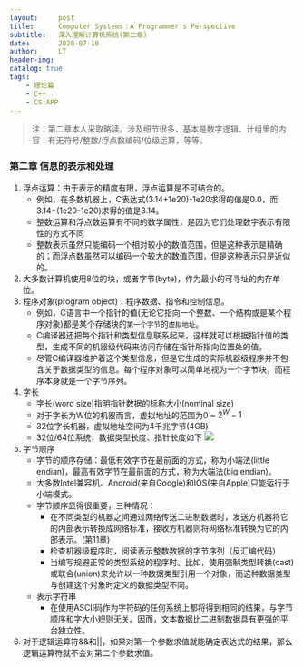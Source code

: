 ```yaml
---
layout:     post
title:      Computer Systems：A Programmer's Perspective
subtitle:   深入理解计算机系统(第二章)
date:       2020-07-10
author:     LT
header-img: 
catalog: true
tags:
    - 理论篇
    - C++
    - CS:APP
---
```


>注：第二章本人采取略读。涉及细节很多，基本是数字逻辑、计组里的内容：有无符号/整数/浮点数编码/位级运算，等等。
### 第二章 信息的表示和处理
1. 浮点运算：由于表示的精度有限，浮点运算是不可结合的。
    - 例如，在多数机器上，C表达式(3.14+1e20)-1e20求得的值是0.0，而3.14+(1e20-1e20)求得的值是3.14。
    - 整数运算和浮点数运算有不同的数学属性，是因为它们处理数字表示有限性的方式不同
    - 整数表示虽然只能编码一个相对较小的数值范围，但是这种表示是精确的；而浮点数虽然可以编码一个较大的数值范围，但是这种表示只是近似的。
2. 大多数计算机使用8位的块，或者字节(byte)，作为最小的可寻址的内存单位。
3. 程序对象(program object)：程序数据、指令和控制信息。
    - 例如，C语言中一个指针的值(无论它指向一个整数、一个结构或是某个程序对象)都是某个存储块的`第一个字节`的`虚拟地址`。
    - C编译器还把每个指针和类型信息联系起来，这样就可以根据指针值的类型，生成不同的机器级代码来访问存储在指针所指向位置处的值。
    - 尽管C编译器维护着这个类型信息，但是它生成的实际机器级程序并不包含关于数据类型的信息。每个程序对象可以简单地视为一个字节块，而程序本身就是一个字节序列。
4. 字长
    - 字长(word size)指明指针数据的标称大小(nominal size)
    - 对于字长为W位的机器而言，虚拟地址的范围为0 ~ $2^{W}-1$
    - 32位字长机器，虚拟地址空间为4千兆字节(4GB)
    - 32位/64位系统，数据类型长度、指针长度如下
    ![](https://cs-app-1300025586.cos.ap-nanjing.myqcloud.com/p2-pointer-len.png)
5. 字节顺序
    - 字节的顺序存储：最低有效字节在最前面的方式，称为小端法(little endian)，最高有效字节在最前面的方式，称为大端法(big endian)。
    - 大多数Intel兼容机、Android(来自Google)和IOS(来自Apple)只能运行于小端模式。
    - 字节顺序显得很重要，三种情况：
        * 在不同类型的机器之间通过网络传送二进制数据时，发送方机器将它的内部表示转换成网络标准，接收方机器则将网络标准转换为它的内部表示。(第11章)
        * 检查机器级程序时，阅读表示整数数据的字节序列（反汇编代码）
        * 当编写规避正常的类型系统的程序时。比如，使用强制类型转换(cast)或联合(union)来允许以一种数据类型引用一个对象，而这种数据类型与创建这个对象时定义的数据类型不同。
    - 表示字符串
        * 在使用ASCII码作为字符码的任何系统上都将得到相同的结果，与字节顺序和字大小规则无关。因而，文本数据比二进制数据具有更强的平台独立性。
6. 对于逻辑运算符&&和||，如果对第一个参数求值就能确定表达式的结果，那么逻辑运算符就不会对第二个参数求值。



